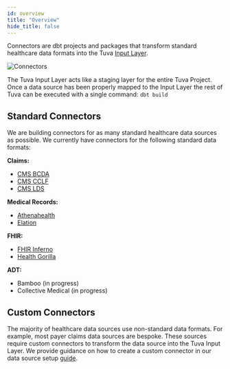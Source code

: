 ```yaml
---
id: overview
title: "Overview"
hide_title: false
---
```


Connectors are dbt projects and packages that transform standard healthcare data formats into the Tuva [Input Layer](input-layer.md).

![Connectors](/img/Connectors.jpg)

The Tuva Input Layer acts like a staging layer for the entire Tuva Project.  Once a data source has been properly mapped to the Input Layer the rest of Tuva can be executed with a single command: `dbt build`

## Standard Connectors

We are building connectors for as many standard healthcare data sources as possible.  We currently have connectors for the following standard data formats:

**Claims:**
- [CMS BCDA](cms-bcda)
- [CMS CCLF](cms-cclf)
- [CMS LDS](cms-lds)

**Medical Records:**
- [Athenahealth](athenahealth)
- [Elation](elation)

**FHIR:**
- [FHIR Inferno](fhir-inferno)
- [Health Gorilla](health-gorilla)

**ADT:**
- Bamboo (in progress)
- Collective Medical (in progress)

## Custom Connectors

The majority of healthcare data sources use non-standard data formats.  For example, most payer claims data sources are bespoke.  These sources require custom connectors to transform the data source into the Tuva Input Layer.  We provide guidance on how to create a custom connector in our data source setup [guide](../guides/data-source-setup/overview).
